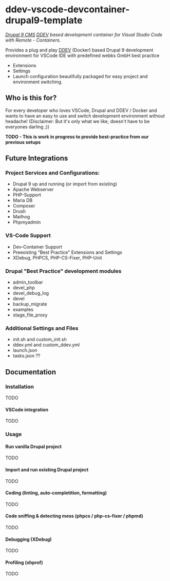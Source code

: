 # ddev-vscode-devcontainer-drupal9-template
*[Drupal 9 CMS](https://www.drupal.org) [DDEV](https://www.ddev.com/) based development container for Visual Studio Code with Remote - Containers.*

Provides a plug and play [DDEV](https://www.ddev.com/) (Docker) based Drupal 9 development environment for VSCode IDE with predefined webks GmbH best practice
- Extensions
- Settings
- Launch configuration
beautifully packaged for easy project and environment switching.

## Who is this for?
For every developer who loves VSCode, Drupal and DDEV / Docker and wants to have an easy to use and switch development environment without headache!
(Disclaimer: But it's only what we like, doesn't have to be everyones darling ;))

**TODO - This is work in progress to provide best-practice from our previous setups**

## Future Integrations

### Project Services and Configurations:
 - Drupal 9 up and running (or import from existing)
 - Apache Webserver
 - PHP-Support
 - Maria DB
 - Composer
 - Drush
 - Mailhog
 - Phpmyadmin
 
### VS-Code Support
 - Dev-Container Support
 - Preexisting "Best Practice" Extensions and Settings
 - XDebug, PHPCS, PHP-CS-Fixer, PHP-Unit 

### Drupal "Best Practice" development modules
 - admin_toolbar
 - devel_php  
 - devel_debug_log  
 - devel
 - backup_migrate
 - examples
 - stage_file_proxy 
 
### Additional Settings and Files
 - init.sh and custom_init.sh
 - ddev.yml and custom_ddev.yml
 - launch.json
 - tasks.json ??

## Documentation
### Installation
TODO

#### VSCode integration
TODO

### Usage
#### Run vanilla Drupal project
TODO

#### Import and run existing Drupal project
TODO

#### Coding (linting, auto-completition, formatting)
TODO

#### Code sniffing & detecting mess (phpcs / php-cs-fixer / phpmd)
TODO

#### Debugging (XDebug)
TODO

#### Profiling (xhprof)
TODO
